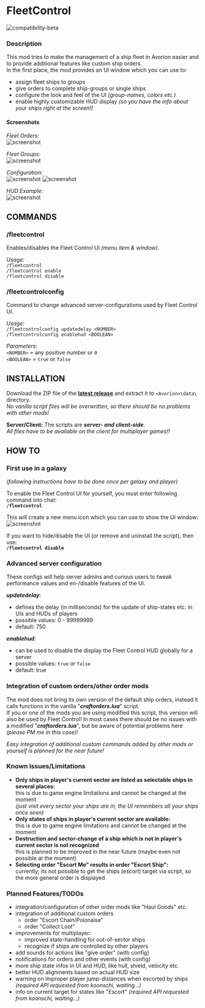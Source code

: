 # FleetControl

![compatibility-beta](https://img.shields.io/badge/avorion--beta-v0.18-blue.svg) 

### Description

This mod tries to make the management of a ship fleet in Avorion easier and to provide additional features like custom ship orders.  
In the first place, the mod provides an UI window which you can use to:
- assign fleet ships to groups 
- give orders to complete ship-groups or single ships
- configure the look and feel of the UI *(group-names, colors etc.)*
- enable highly customizable HUD display *(so you have the info about your ships right at the screen!)*

#### Screenshots

*Fleet Orders:*  
![screenshot](http://gdurl.com/EMfY)

*Fleet Groups:*  
![screenshot](http://gdurl.com/hZod)

*Configuration:*  
![screenshot](http://gdurl.com/uIjP) ![screenshot](http://gdurl.com/fxh1)

*HUD Example:*  
![screenshot](http://gdurl.com/IUcO)

##  COMMANDS

### /fleetcontrol   
Enables/disables the Fleet Control UI *(menu item & window)*.

*Usage:*   
`/fleetcontrol`  
`/fleetcontrol enable`   
`/fleetcontrol disable`

### /fleetcontrolconfig   
Command to change advanced server-configurations used by Fleet Control UI.

*Usage:*   
`/fleetcontrolconfig updatedelay <NUMBER>`   
`/fleetcontrolconfig enablehud <BOOLEAN>`   

*Parameters:*  
`<NUMBER>` = any positive number or `0`  
`<BOOLEAN>` = `true` or `false`


##  INSTALLATION
Download the ZIP file of the **[latest release](https://github.com/w00zla/avorion-fleetcontrol/releases)** and extract it to `<Avorion>\data\` directory.  
*No vanilla script files will be overwritten, so there should be no problems with other mods!*

**Server/Client:** The scripts are _**server- and client-side**_.  
*All files have to be available on the client for multiplayer games!!*

## HOW TO

### First use in a galaxy
*(following instructions have to be done once per galaxy and player)*

To enable the Fleet Control UI for yourself, you must enter following command into chat:  
**`/fleetcontrol`**  

This will create a new menu icon which you can use to show the UI window:  
![screenshot](http://gdurl.com/YPDI)

If you want to hide/disable the UI (or remove and uninstall the script), then use:  
**`/fleetcontrol disable`**

### Advanced server configuration
These configs will help server admins and curious users to tweak performance values and en-/disable features of the UI.  

__*updatedelay*__:   
- defines the delay (in milliseconds) for the update of ship-states etc. in UIs and HUDs of players  
- possible values: 0 - 99999999
- default: 750

__*enablehud*__:   
- can be used to disable the display the Fleet Control HUD globally for a server
- possible values: `true` or `false`
- default: true

### Integration of custom orders/other order mods
The mod does not bring its own version of the default ship orders, instead it calls functions in the vanilla "__*craftorders.lua*__" script.   
If you or one of the mods you are using modified this script, this version will also be used by Fleet Control! In most cases there should be no issues with a modified "__*craftorders.lua*__", but be aware of potential problems here *(please PM me in this case)*!

*Easy integration of additional custom commands added by other mods or yourself is planned for the near future!* 

### Known Issues/Limitations
- **Only ships in player's current sector are listed as selectable ships in several places:**  
this is due to game engine limitations and cannot be changed at the moment  
*(just visit every sector your ships are in, the UI remembers all your ships once seen)*
- **Only states of ships in player's current sector are available:**  
this is due to game engine limitations and cannot be changed at the moment  
- **Destruction and sector-change of a ship which is not in player's current sector is not recognized**  
this is planned to be improved in the near future (maybe even not possible at the moment)
- **Selecting order "Escort Me" results in order "Escort Ship":**  
currently, its not possible to get the ships (escort) target via script, so the more general order is displayed

### Planned Features/TODOs
- integration/configuration of other order mods like "Haul Goods" etc.
- integration of additional custom orders
    * order "Escort Chain/Polonaise"
    * order "Collect Loot"
- improvements for multiplayer:
    * improved state-handling for out-of-sector ships
    * recognize if ships are controlled by other players
- add sounds for actions like "give order" (with config)
- notifications for orders and other events (with config)
- more ship state infos in UI and HUD, like hull, shield, velocity etc.
- better HUD alignments based on actual HUD size
- warning on improper player jump-distances when escorted by ships *(required API requested from koonschi, waiting...)*
- info on current target for states like "Escort" *(required API requested from koonschi, waiting...)*